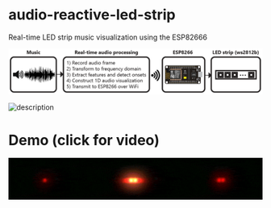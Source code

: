 # audio-reactive-led-strip
Real-time LED strip music visualization using the ESP82666

![description](block-diagram.png)

![description](description-cropped.gif)

# Demo (click for video)

[![description](scroll-effect-demo.gif)](https://www.youtube.com/watch?v=HNtM7jH5GXgD)
